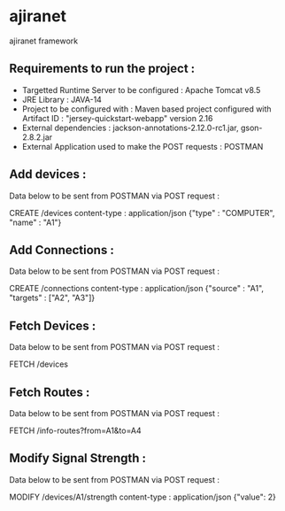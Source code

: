 # ajiranet
ajiranet framework


Requirements to run the project : 
----------------------------------

* Targetted Runtime Server to be configured : Apache Tomcat v8.5
* JRE Library : JAVA-14
* Project to be configured with : Maven based project configured with Artifact ID : "jersey-quickstart-webapp" version 2.16
* External dependencies : jackson-annotations-2.12.0-rc1.jar, gson-2.8.2.jar
* External Application used to make the POST requests : POSTMAN


Add devices : 
-----
Data below to be sent from POSTMAN via POST request : 

CREATE /devices
content-type : application/json
{"type" : "COMPUTER", "name" : "A1"}

Add Connections : 
----
Data below to be sent from POSTMAN via POST request : 

CREATE /connections
content-type : application/json
{"source" : "A1", "targets" : ["A2", "A3"]}

Fetch Devices : 
---
Data below to be sent from POSTMAN via POST request : 

FETCH /devices

Fetch Routes : 
---
Data below to be sent from POSTMAN via POST request : 

FETCH /info-routes?from=A1&to=A4


Modify Signal Strength : 
---
Data below to be sent from POSTMAN via POST request : 

MODIFY /devices/A1/strength
content-type : application/json
{"value": 2}

